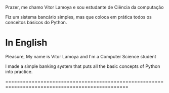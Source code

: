 Prazer,
me chamo Vitor Lamoya e sou estudante de Ciência da computação

Fiz um sistema bancário simples, mas que coloca em prática todos os conceitos básicos do Python.

In English
================================================================================================
Pleasure,
My name is Vitor Lamoya and I'm a Computer Science student

I made a simple banking system that puts all the basic concepts of Python into practice.

================================================================================================
